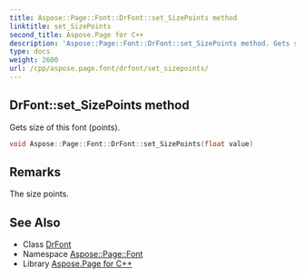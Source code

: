 ```yaml
---
title: Aspose::Page::Font::DrFont::set_SizePoints method
linktitle: set_SizePoints
second_title: Aspose.Page for C++
description: 'Aspose::Page::Font::DrFont::set_SizePoints method. Gets size of this font (points) in C++.'
type: docs
weight: 2600
url: /cpp/aspose.page.font/drfont/set_sizepoints/
---
```

## DrFont::set_SizePoints method


Gets size of this font (points).

```cpp
void Aspose::Page::Font::DrFont::set_SizePoints(float value)
```

## Remarks


The size points. 
## See Also

* Class [DrFont](../)
* Namespace [Aspose::Page::Font](../../)
* Library [Aspose.Page for C++](../../../)
